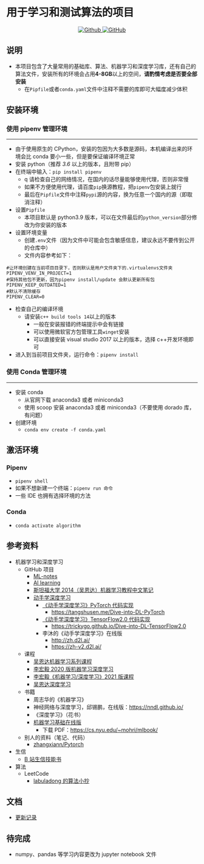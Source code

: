 # 用于学习和测试算法的项目

<p align="center">
<a href="https://github.com/diklios5768" target="_blank">
<img alt="Github" src="https://img.shields.io/badge/作者-@diklios-000000.svg?style=flat-square&logo=GitHub">
</a>
<a href="https://github.com/diklios5768/algorithm" target="_blank">
<img alt="GitHub" src="https://img.shields.io/github/stars/diklios5768/algorithm?label=Stars&style=flat-square&logo=GitHub">
</a>
</p>

## 说明

- 本项目包含了大量常用的基础库、算法、机器学习和深度学习库，还有自己的算法文件，安装所有的环境会占用**4-8GB**以上的空间，**请酌情考虑是否要全部安装**
  - 在`Pipfile`或者`conda.yaml`文件中注释不需要的库即可大幅度减少体积

## 安装环境

### 使用 pipenv 管理环境

---

- 由于使用原生的 CPython，安装的包因为大多数是源码，本机编译出来的环境会比 conda 要小一些，但是要保证编译环境正常
- 安装 python（推荐 _3.6_ 以上的版本，且附带 pip）
- 在终端中输入：`pip install pipenv`
  - q 请检查自己的网络情况，在国内的话尽量能够使用代理，否则非常慢
  - 如果不方便使用代理，请百度`pip`换源教程，把`pipenv`包安装上就行
  - 最后在`Pipfile`文件中注释`pypi`源的内容，换为任意一个国内的源（即取消注释）
- 设置`Pipfile`
  - 本项目默认是 python3.9 版本，可以在文件最后的`python_version`部分修改为你安装的版本
- 设置环境变量
  - 创建`.env`文件（因为文件中可能会包含敏感信息，建议永远不要传到公开的仓库中）
  - 文件内容参考如下：

```dotenv
#让环境创建在当前项目目录下，否则默认是用户文件夹下的.virtualenvs文件夹
PIPENV_VENV_IN_PROJECT=1
#保持其他包不更新，因为pipenv install/update 会默认更新所有包
PIPENV_KEEP_OUTDATED=1
#默认不清除缓存
PIPENV_CLEAR=0
```

- 检查自己的编译环境
  - 请安装`c++ build tools 14`以上的版本
    - 一般在安装报错的终端提示中会有链接
    - 可以使用微软官方包管理工具`winget`安装
    - 可以直接安装 visual studio 2017 以上的版本，选择 c++开发环境即可
- 进入到当前项目文件夹，运行命令：`pipenv install`

### 使用 Conda 管理环境

---

- 安装 conda
  - 从官网下载 anaconda3 或者 miniconda3
  - 使用 scoop 安装 anaconda3 或者 miniconda3（不要使用 dorado 库，有问题）
- 创建环境
  - `conda env create -f conda.yaml`

## 激活环境

### Pipenv

- `pipenv shell`
- 如果不想新建一个终端：`pipenv run 命令`
- 一些 IDE 也拥有选择环境的方法

### Conda

- `conda activate algorithm`

## 参考资料

- 机器学习和深度学习
  - GitHub 项目
    - [ML-notes](https://github.com/Sakura-gh/ML-notes)
    - [AI learning](https://github.com/apachecn/AiLearning)
    - [斯坦福大学 2014（吴恩达）机器学习教程中文笔记](https://github.com/fengdu78/Coursera-ML-AndrewNg-Notes)
    - [动手学深度学习](https://github.com/d2l-ai/d2l-zh)
      - [《动手学深度学习》PyTorch 代码实现](https://github.com/ShusenTang/Dive-into-DL-PyTorch)
        - <https://tangshusen.me/Dive-into-DL-PyTorch>
      - [《动手学深度学习》TensorFlow2.0 代码实现](https://github.com/TrickyGo/Dive-into-DL-TensorFlow2.0)
        - <https://trickygo.github.io/Dive-into-DL-TensorFlow2.0>
      - 李沐的《动手学深度学习》在线版
        - <http://zh.d2l.ai/>
        - <https://zh-v2.d2l.ai/>
  - 课程
    - [吴恩达机器学习系列课程](https://www.bilibili.com/video/BV164411b7dx)
    - [李宏毅 2020 版机器学习深度学习](https://www.bilibili.com/video/BV1JE411g7XF)
    - [李宏毅《机器学习/深度学习》2021 版课程](https://www.bilibili.com/video/BV1JA411c7VT)
    - [吴恩达深度学习](https://www.bilibili.com/video/BV1FT4y1E74V)
  - 书籍
    - 周志华的《机器学习》
    - 神经网络与深度学习，邱锡鹏，在线版：<https://nndl.github.io/>
    - 《深度学习》（花书）
    - [机器学习基础在线版](https://mitpress.ublish.com/ereader/7093/?preview=#page/1)
      - 下载 PDF：<https://cs.nyu.edu/~mohri/mlbook/>
  - 别人的资料（笔记、代码）
    - [zhangxiann/Pytorch](https://github.com/zhangxiann/PyTorch_Practice)
- 生信
  - [B 站生信技能书](https://www.bilibili.com/video/BV1cs411j75B)
- 算法
  - LeetCode
    - [labuladong 的算法小抄](https://github.com/labuladong/fucking-algorithm)

## 文档

- [更新记录](docs/changelog.md)

## 待完成

- numpy、pandas 等学习内容更改为 jupyter notebook 文件
